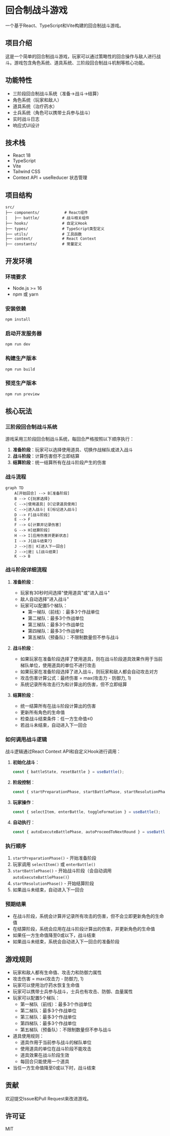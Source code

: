 # 回合制战斗游戏

一个基于React、TypeScript和Vite构建的回合制战斗游戏。

## 项目介绍

这是一个简单的回合制战斗游戏，玩家可以通过策略性的回合操作与敌人进行战斗。游戏包含角色系统、道具系统、三阶段回合制战斗机制等核心功能。

## 功能特性

- 三阶段回合制战斗系统（准备→战斗→结算）
- 角色系统（玩家和敌人）
- 道具系统（治疗药水）
- 士兵系统（角色可以携带士兵参与战斗）
- 实时战斗日志
- 响应式UI设计

## 技术栈

- React 18
- TypeScript
- Vite
- Tailwind CSS
- Context API + useReducer 状态管理

## 项目结构

```
src/
├── components/           # React组件
│   ├── battle/          # 战斗相关组件
├── hooks/               # 自定义Hook
├── types/               # TypeScript类型定义
├── utils/               # 工具函数
├── context/             # React Context
├── constants/           # 常量定义
```

## 开发环境

### 环境要求

- Node.js >= 16
- npm 或 yarn

### 安装依赖

```bash
npm install
```

### 启动开发服务器

```bash
npm run dev
```

### 构建生产版本

```bash
npm run build
```

### 预览生产版本

```bash
npm run preview
```

## 核心玩法

### 三阶段回合制战斗系统

游戏采用三阶段回合制战斗系统，每回合严格按照以下顺序执行：

1. **准备阶段**：玩家可以选择使用道具、切换作战梯队或进入战斗
2. **战斗阶段**：计算伤害但不立即结算
3. **结算阶段**：统一结算所有在战斗阶段产生的伤害

### 战斗流程

```mermaid
graph TD
    A[开始回合] --> B[准备阶段]
    B --> C{玩家选择}
    C -->|使用道具| D[记录道具使用]
    C -->|进入战斗| E[标记进入战斗]
    D --> F[战斗阶段]
    E --> F
    F --> G[计算并记录伤害]
    G --> H[结算阶段]
    H --> I[应用伤害并更新状态]
    I --> J{战斗结束?}
    J -->|否| K[进入下一回合]
    J -->|是| L[战斗结束]
    K --> B
```

### 战斗阶段详细流程

1. **准备阶段**：
   - 玩家有30秒时间选择"使用道具"或"进入战斗"
   - 敌人自动选择"进入战斗"
   - 玩家可以配置5个梯队：
     - 第一梯队（前线）：最多3个作战单位
     - 第二梯队：最多3个作战单位
     - 第三梯队：最多3个作战单位
     - 第四梯队：最多3个作战单位
     - 第五梯队（预备队）：不限制数量但不参与战斗

2. **战斗阶段**：
   - 如果玩家在准备阶段选择了使用道具，则在战斗阶段道具效果作用于当前梯队单位，使用道具的单位不进行攻击
   - 如果玩家在准备阶段选择了进入战斗，则玩家和敌人都会自动攻击对方
   - 攻击伤害计算公式：最终伤害 = max(攻击力 - 防御力, 1)
   - 系统记录所有攻击行为和计算出的伤害，但不立即结算

3. **结算阶段**：
   - 统一结算所有在战斗阶段计算出的伤害
   - 更新所有角色的生命值
   - 检查战斗结束条件：任一方生命值≤0
   - 若战斗未结束，自动进入下一回合

### 如何调用战斗逻辑

战斗逻辑通过React Context API和自定义Hook进行调用：

1. **初始化战斗**：
   ```typescript
   const { battleState, resetBattle } = useBattle();
   ```

2. **阶段控制**：
   ```typescript
   const { startPreparationPhase, startBattlePhase, startResolutionPhase } = useBattle();
   ```

3. **玩家操作**：
   ```typescript
   const { selectItem, enterBattle, toggleFormation } = useBattle();
   ```

4. **自动执行**：
   ```typescript
   const { autoExecuteBattlePhase, autoProceedToNextRound } = useBattle();
   ```

### 执行顺序

1. `startPreparationPhase()` - 开始准备阶段
2. 玩家调用 `selectItem()` 或 `enterBattle()`
3. `startBattlePhase()` - 开始战斗阶段（会自动调用 `autoExecuteBattlePhase()`）
4. `startResolutionPhase()` - 开始结算阶段
5. 如果战斗未结束，自动进入下一回合

### 预期结果

- 在战斗阶段，系统会计算并记录所有攻击的伤害，但不会立即更新角色的生命值
- 在结算阶段，系统会应用在战斗阶段计算出的伤害，并更新角色的生命值
- 如果任一方生命值降至0或以下，战斗结束
- 如果战斗未结束，系统会自动进入下一回合的准备阶段

## 游戏规则

- 玩家和敌人都有生命值、攻击力和防御力属性
- 攻击伤害 = max(攻击力 - 防御力, 1)
- 玩家可以使用治疗药水恢复生命值
- 玩家可以携带士兵参与战斗，士兵也有攻击、防御、血量属性
- 玩家可以配置5个梯队：
  - 第一梯队（前线）：最多3个作战单位
  - 第二梯队：最多3个作战单位
  - 第三梯队：最多3个作战单位
  - 第四梯队：最多3个作战单位
  - 第五梯队（预备队）：不限制数量但不参与战斗
- 道具使用规则：
  - 道具作用于当前参与战斗的梯队单位
  - 使用道具的单位在战斗阶段不能攻击
  - 道具效果在战斗阶段生效
  - 每回合只能使用一个道具
- 当任一方生命值降至0或以下时，战斗结束

## 贡献

欢迎提交Issue和Pull Request来改进游戏。

## 许可证

MIT
